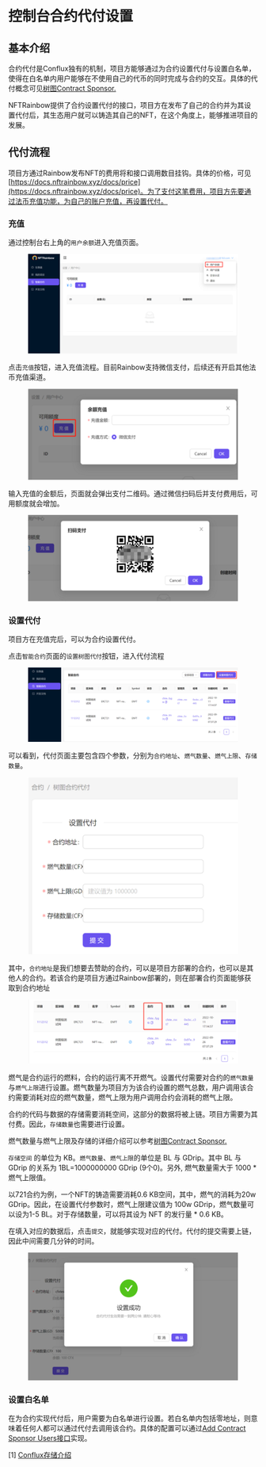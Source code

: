 # 控制台合约代付设置

## 基本介绍

合约代付是Conflux独有的机制，项目方能够通过为合约设置代付与设置白名单，使得在白名单内用户能够在不使用自己的代币的同时完成与合约的交互。具体的代付概念可见[树图Contract Sponsor.](https://docs.nftrainbow.xyz/docs/shu-tu-contract-sponsor)

NFTRainbow提供了合约设置代付的接口，项目方在发布了自己的合约并为其设置代付后，其生态用户就可以铸造其自己的NFT，在这个角度上，能够推进项目的发展。

## 代付流程

项目方通过Rainbow发布NFT的费用将和接口调用数目挂钩。具体的价格，可见[https://docs.nftrainbow.xyz/docs/price](https://docs.nftrainbow.xyz/docs/price)。为了支付这笔费用，项目方先要通过法币充值功能，为自己的账户充值，再设置代付。

### 充值

通过控制台右上角的`用户余额`进入充值页面。&#x20;

<figure><img src="../../.gitbook/assets/image (2).png" alt=""><figcaption></figcaption></figure>

点击`充值`按钮，进入充值流程。目前Rainbow支持微信支付，后续还有开启其他法币充值渠道。&#x20;

<figure><img src="../../.gitbook/assets/image (3).png" alt=""><figcaption></figcaption></figure>

输入充值的金额后，页面就会弹出支付二维码。通过微信扫码后并支付费用后，可用额度就会增加。&#x20;

<figure><img src="../../.gitbook/assets/image (5).png" alt=""><figcaption></figcaption></figure>

### 设置代付

项目方在充值完后，可以为合约设置代付。

点击`智能合约`页面的`设置树图代付`按钮，进入代付流程&#x20;

<figure><img src="../../.gitbook/assets/image.png" alt=""><figcaption></figcaption></figure>

可以看到，代付页面主要包含四个参数，分别为`合约地址`、`燃气数量`、`燃气上限`、`存储数量`。&#x20;

<figure><img src="../../.gitbook/assets/image (1).png" alt=""><figcaption></figcaption></figure>

其中，`合约地址`是我们想要去赞助的合约，可以是项目方部署的合约，也可以是其他人的合约。若该合约是项目方通过Rainbow部署的，则在部署合约页面能够获取到合约地址&#x20;

<figure><img src="../../.gitbook/assets/image (6).png" alt=""><figcaption></figcaption></figure>

燃气是合约运行的燃料，合约的运行离不开燃气。设置代付需要对合约的`燃气数量`与`燃气上限`进行设置。燃气数量为项目方为该合约设置的燃气总数，用户调用该合约需要消耗对应的燃气数量，燃气上限为用户调用合约会消耗的燃气上限。

合约的代码与数据的存储需要消耗空间，这部分的数据将被上链。项目方需要为其付费。因此，`存储数量`也需要进行设置。

燃气数量与燃气上限及存储的详细介绍可以参考[树图Contract Sponsor.](https://docs.nftrainbow.xyz/docs/shu-tu-contract-sponsor)

`存储空间` 的单位为 KB。`燃气数量`、`燃气上限`的单位是 BL 与 GDrip。其中 BL 与 GDrip 的关系为 1BL=1000000000 GDrip (9个0)。另外, 燃气数量需大于 1000 * 燃气上限值。

以721合约为例，一个NFT的铸造需要消耗0.6 KB空间，其中，燃气的消耗为20w GDrip。因此，在设置代付参数时，燃气上限建议值为 100w GDrip，燃气数量可以设为1-5 BL。对于存储数量，可以将其设为 NFT 的发行量 \* 0.6 KB。

在填入对应的数据后，点击`提交`，就能够实现对应的代付。代付的提交需要上链，因此中间需要几分钟的时间。&#x20;

<figure><img src="../../.gitbook/assets/image (4).png" alt=""><figcaption></figcaption></figure>

### 设置白名单

在为合约实现代付后，用户需要为白名单进行设置。若白名单内包括零地址，则意味着任何人都可以通过代付去调用该合约。具体的配置可以通过[Add Contract Sponsor Users接口](https://docs.nftrainbow.xyz/api-reference/open-api/contract)实现。

\[1] [Conflux存储介绍](https://forum.conflux.fun/t/conflux/11947)
